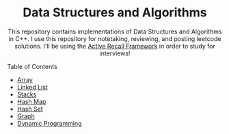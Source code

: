 <h1 align="center">Data Structures and Algorithms</h1>

<p align="center">This repository contains implementations of Data Structures and Algorithms in C++. I use this repository for notetaking, reviewing, and posting leetcode solutions. I'll be using the <a href="https://www.youtube.com/watch?v=fDbxPVn02VU">Active Recall Framework</a> in order to study for interviews! </p>

Table of Contents
* [Array](https://github.com/andreidimaano/DataStructuresAlgorithms/tree/main/data-structures/arrays)
* [Linked List](https://github.com/andreidimaano/DataStructuresAlgorithms/tree/main/data-structures/linked-list)
* [Stacks](https://github.com/andreidimaano/DataStructuresAlgorithms/tree/main/data-structures/stacks/)
* [Hash Map]()
* [Hash Set]()
* [Graph](https://github.com/andreidimaano/DataStructuresAlgorithms/tree/main/data-structures/graph)
* [Dynamic Programming](https://github.com/andreidimaano/DataStructuresAlgorithms/tree/main/algorithms/dynamic-programming)

